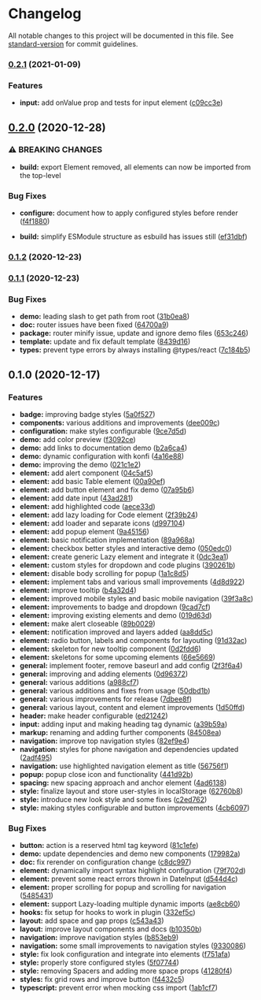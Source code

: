 # Changelog

All notable changes to this project will be documented in this file. See [standard-version](https://github.com/conventional-changelog/standard-version) for commit guidelines.

### [0.2.1](https://github.com/tobua/naven/compare/v0.2.0...v0.2.1) (2021-01-09)


### Features

* **input:** add onValue prop and tests for input element ([c09cc3e](https://github.com/tobua/naven/commit/c09cc3e2380df5f325fe53bc3a8838a919e50374))

## [0.2.0](https://github.com/tobua/naven/compare/v0.1.2...v0.2.0) (2020-12-28)


### ⚠ BREAKING CHANGES

* **build:** export Element removed, all elements can now be imported from the top-level

### Bug Fixes

* **configure:** document how to apply configured styles before render ([f4f1880](https://github.com/tobua/naven/commit/f4f188084bd21bd95d98b3235738b4480452fb04))


* **build:** simplify ESModule structure as esbuild has issues still ([ef31dbf](https://github.com/tobua/naven/commit/ef31dbf3258d3a3aaf87eb6a70e8d13da0063353))

### [0.1.2](https://github.com/tobua/naven/compare/v0.1.1...v0.1.2) (2020-12-23)

### [0.1.1](https://github.com/tobua/naven/compare/v0.1.0...v0.1.1) (2020-12-23)


### Bug Fixes

* **demo:** leading slash to get path from root ([31b0ea8](https://github.com/tobua/naven/commit/31b0ea86886744504045e414074186b7da93a1ce))
* **doc:** router issues have been fixed ([64700a9](https://github.com/tobua/naven/commit/64700a9c80b5aa6bde7a124f764319334f5b5e97))
* **package:** router minify issue, update and ignore demo files ([653c246](https://github.com/tobua/naven/commit/653c24686ffac401ea43c747f2cd9f2d10feadf5))
* **template:** update and fix default template ([8439d16](https://github.com/tobua/naven/commit/8439d16037b13128979401ac6f9a1726b1e74b98))
* **types:** prevent type errors by always installing @types/react ([7c184b5](https://github.com/tobua/naven/commit/7c184b5f168d1064c913777ab06ed855d0221bfb))

## 0.1.0 (2020-12-17)


### Features

* **badge:** improving badge styles ([5a0f527](https://github.com/tobua/naven/commit/5a0f5272483250b6cfdaace51ef3ffd489dae4b6))
* **components:** various additions and improvements ([dee009c](https://github.com/tobua/naven/commit/dee009c48c56abc83d416a2c049cea66552bc2cd))
* **configuration:** make styles configurable ([9ce7d5d](https://github.com/tobua/naven/commit/9ce7d5dc0be64c9d967f26d9b3b4c14b34b6a980))
* **demo:** add color preview ([f3092ce](https://github.com/tobua/naven/commit/f3092ced2ede17614b9432e35c7c6f4d76a76de4))
* **demo:** add links to documentation demo ([b2a6ca4](https://github.com/tobua/naven/commit/b2a6ca405ff4410588c9b8c91681aa0f7c73e03a))
* **demo:** dynamic configuration with konfi ([4a16e88](https://github.com/tobua/naven/commit/4a16e8856e3b4492cbb920d23662d01eb2044fcf))
* **demo:** improving the demo ([021c1e2](https://github.com/tobua/naven/commit/021c1e202174688f9894efe46e21206f2ce01c85))
* **element:** add alert component ([04c5af5](https://github.com/tobua/naven/commit/04c5af548ec5e607d779b6c64f6820526b8c3625))
* **element:** add basic Table element ([00a90ef](https://github.com/tobua/naven/commit/00a90ef2fe7bcc1160238d47fa18f842987a7547))
* **element:** add button element and fix demo ([07a95b6](https://github.com/tobua/naven/commit/07a95b66f09f7dd3eda51181b9de63c18bef5d78))
* **element:** add date input ([43ad281](https://github.com/tobua/naven/commit/43ad281427560d7f92abad32be75479194d58676))
* **element:** add highlighted code ([aece33d](https://github.com/tobua/naven/commit/aece33dcc50810d43000ec3b880aac99f77cfd03))
* **element:** add lazy loading for Code element ([2f39b24](https://github.com/tobua/naven/commit/2f39b2400cc41e789fcda903a019fc3024078a13))
* **element:** add loader and separate icons ([d997104](https://github.com/tobua/naven/commit/d997104c29407da6869c9f9574c88aa41881b8f5))
* **element:** add popup element ([9a45156](https://github.com/tobua/naven/commit/9a45156cb706a19b65841da5cafc2da210e48aff))
* **element:** basic notification implementation ([89a968a](https://github.com/tobua/naven/commit/89a968a07a9b611f79095e9df7d89c2888ea9efb))
* **element:** checkbox better styles and interactive demo ([050edc0](https://github.com/tobua/naven/commit/050edc01c4de8129758541ad72c7addfbc5859a3))
* **element:** create generic Lazy element and integrate it ([0dc3ea1](https://github.com/tobua/naven/commit/0dc3ea1424ea6fd877575d8622be505abe118ae8))
* **element:** custom styles for dropdown and code plugins ([390261b](https://github.com/tobua/naven/commit/390261be60624246ebc782568e0bd9fd897084fe))
* **element:** disable body scrolling for popup ([1a1c8d5](https://github.com/tobua/naven/commit/1a1c8d5967e0ad85f2a703fb6d84134af416bb85))
* **element:** implement tabs and various small improvements ([4d8d922](https://github.com/tobua/naven/commit/4d8d92288937e7df917bcd9abb597e497bd66b35))
* **element:** improve tooltip ([b4a32d4](https://github.com/tobua/naven/commit/b4a32d460d66e1f7b3df1e7de5f6c15434000e31))
* **element:** improved mobile styles and basic mobile navigation ([39f3a8c](https://github.com/tobua/naven/commit/39f3a8c691c08586cb08e5f733866a2735309fe4))
* **element:** improvements to badge and dropdown ([9cad7cf](https://github.com/tobua/naven/commit/9cad7cf8591c247dfc5b125f0762510281cf2abf))
* **element:** improving existing elements and demo ([019d63d](https://github.com/tobua/naven/commit/019d63d2a49be3afb2700d2daf03e0003ed65449))
* **element:** make alert closeable ([89b0029](https://github.com/tobua/naven/commit/89b00296d5712dcba39cbf04874ecda60110036e))
* **element:** notification improved and layers added ([aa8dd5c](https://github.com/tobua/naven/commit/aa8dd5c3df56c85e6c9d37e7bfcb71e8d9fd8031))
* **element:** radio button, labels and components for layouting ([91d32ac](https://github.com/tobua/naven/commit/91d32acdf05945b1a4ad2ee24745880866c36179))
* **element:** skeleton for new tooltip component ([0d2fdd6](https://github.com/tobua/naven/commit/0d2fdd677389f14b85f1d01a123c511c5bca80ea))
* **element:** skeletons for some upcoming elements ([66e5669](https://github.com/tobua/naven/commit/66e566999285d0d646242aa6bde089ca8dcf48d8))
* **general:** implement footer, remove baseurl and add config ([2f3f6a4](https://github.com/tobua/naven/commit/2f3f6a4cb4fc5a441a709eae38655b47eeb58776))
* **general:** improving and adding elements ([0d96372](https://github.com/tobua/naven/commit/0d963727e528d1c4d4cbc963c28df979656c8715))
* **general:** various additions ([a988cf7](https://github.com/tobua/naven/commit/a988cf71839bc30a8e0af29e20cda5da184ecb2f))
* **general:** various additions and fixes from usage ([50dbd1b](https://github.com/tobua/naven/commit/50dbd1ba192e8f07fa7f6ddfc5a977c029277ec8))
* **general:** various improvements for release ([7dbee8f](https://github.com/tobua/naven/commit/7dbee8f04c616d888cae0976f5c75554b1671de1))
* **general:** various layout, content and element improvements ([1d50ffd](https://github.com/tobua/naven/commit/1d50ffdf7e189fde160918f4e7b967ce9a3ab43c))
* **header:** make header configurable ([ed21242](https://github.com/tobua/naven/commit/ed2124213d5477e46d68192c8a24817e48885444))
* **input:** adding input and making heading tag dynamic ([a39b59a](https://github.com/tobua/naven/commit/a39b59ab61cc4f01cd102d53245f07a9e28b7188))
* **markup:** renaming and adding further components ([84508ea](https://github.com/tobua/naven/commit/84508eabca304c4005d59e84ed68b8662734c60a))
* **navigation:** improve top navigation styles ([82ef9e4](https://github.com/tobua/naven/commit/82ef9e4102494aa7ef56911575d2d8ad847fed23))
* **navigation:** styles for phone navigation and dependencies updated ([2adf495](https://github.com/tobua/naven/commit/2adf49554d2c45d3579b786aaf0a79a0721d7120))
* **navigation:** use highlighted navigation element as title ([56756f1](https://github.com/tobua/naven/commit/56756f1ee11cbdb1627f16a02196e5d8185e6480))
* **popup:** popup close icon and functionality ([441d92b](https://github.com/tobua/naven/commit/441d92b0efe72c703b6a9ed1ee17cd4fa70d05e1))
* **spacing:** new spacing approach and anchor element ([4ad6138](https://github.com/tobua/naven/commit/4ad6138615682f3cc3904d315bca79afddba0e97))
* **style:** finalize layout and store user-styles in localStorage ([62760b8](https://github.com/tobua/naven/commit/62760b85e8c3350f153f4589a73d247762646170))
* **style:** introduce new look style and some fixes ([c2ed762](https://github.com/tobua/naven/commit/c2ed762748133f93df455a1948deff3d764c1096))
* **style:** making styles configurable and button improvements ([4cb6097](https://github.com/tobua/naven/commit/4cb60973867966ff432412c9d9fb958d2d31ab35))


### Bug Fixes

* **button:** action is a reserved html tag keyword ([81c1efe](https://github.com/tobua/naven/commit/81c1efec151fee8b4b4390b33dbcc41b608b37f9))
* **demo:** update dependencies and demo new components ([179982a](https://github.com/tobua/naven/commit/179982a761fa31eea566bc8f03d9215ec048ea2e))
* **doc:** fix rerender on configuration change ([c8dc997](https://github.com/tobua/naven/commit/c8dc997c2550d5318d2db7bb92052a01a00c6808))
* **element:** dynamically import syntax highlight configuration ([79f702d](https://github.com/tobua/naven/commit/79f702d8583929371b94b6ef6fba569081595786))
* **element:** prevent some react errors thrown in DateInput ([d544d4c](https://github.com/tobua/naven/commit/d544d4c97fe2cb52f12e6eb61421c45c67caaa79))
* **element:** proper scrolling for popup and scrolling for navigation ([5485431](https://github.com/tobua/naven/commit/5485431197a39da6753a64f7f2f56d64014e3f6d))
* **element:** support Lazy-loading multiple dynamic imports ([ae8cb60](https://github.com/tobua/naven/commit/ae8cb60808dc8b4d56b340db57fa280e5f499670))
* **hooks:** fix setup for hooks to work in plugin ([332ef5c](https://github.com/tobua/naven/commit/332ef5c9c91fa5d74f774c4fcf48b014c1828157))
* **layout:** add space and gap props ([c543a43](https://github.com/tobua/naven/commit/c543a439560ab722cb4e6c1a206e277b9e9c30a0))
* **layout:** improve layout components and docs ([b10350b](https://github.com/tobua/naven/commit/b10350b0c7de27f6d7d350fab219ff9481ff1b2e))
* **navigation:** improve navigation styles ([b853eb9](https://github.com/tobua/naven/commit/b853eb926b984c0f506da8a05daaf96060757751))
* **navigation:** some small improvements to navigation styles ([9330086](https://github.com/tobua/naven/commit/9330086b9859d171b6057f857d8d3c558a31ac92))
* **style:** fix look configuration and integrate into elements ([f751afa](https://github.com/tobua/naven/commit/f751afab33a156333ac95b39e07be7276c1c5132))
* **style:** properly store configured styles ([5f07744](https://github.com/tobua/naven/commit/5f0774411a225965a723b0875682c37b3a064801))
* **style:** removing Spacers and adding more space props ([41280f4](https://github.com/tobua/naven/commit/41280f48ebe583970110fc8e3b5125dac5161496))
* **styles:** fix grid rows and improve button ([f4432c5](https://github.com/tobua/naven/commit/f4432c519b60270a911deb4437152e30cd8f2915))
* **typescript:** prevent error when mocking css import ([1ab1cf7](https://github.com/tobua/naven/commit/1ab1cf7045a5dc0b47d5466f90e67d1deab76986))
